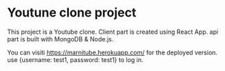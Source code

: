 # Youtune clone project

This project is a Youtube clone. Client part is created using React App. api part is built with MongoDB & Node.js.

You can visiti https://marnitube.herokuapp.com/ for the deployed version. use {username: test1, password: test1} to log in.
